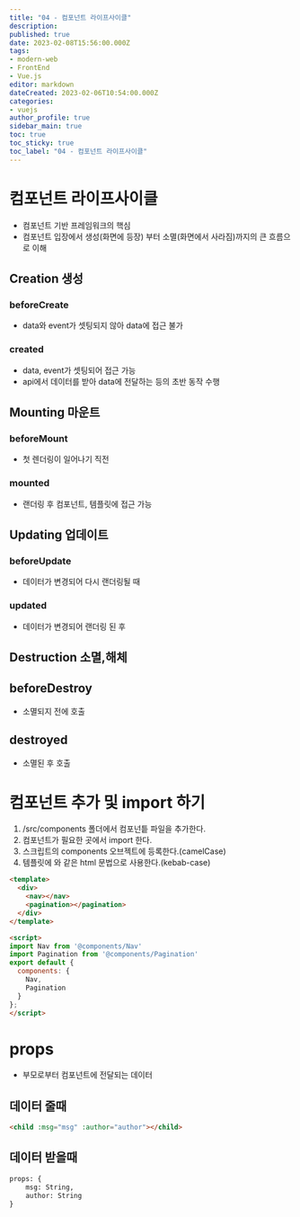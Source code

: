 ```yaml
---
title: "04 - 컴포넌트 라이프사이클"
description: 
published: true
date: 2023-02-08T15:56:00.000Z
tags: 
- modern-web
- FrontEnd
- Vue.js
editor: markdown
dateCreated: 2023-02-06T10:54:00.000Z
categories: 
- vuejs
author_profile: true
sidebar_main: true
toc: true
toc_sticky: true
toc_label: "04 - 컴포넌트 라이프사이클"
---
```


# 컴포넌트 라이프사이클
- 컴포넌트 기반 프레임워크의 핵심
- 컴포넌트 입장에서 생성(화면에 등장) 부터 소멸(화면에서 사라짐)까지의 큰 흐름으로 이해

## Creation 생성
### beforeCreate
- data와 event가 셋팅되지 않아 data에 접근 불가
### created
- data, event가 셋팅되어 접근 가능
- api에서 데이터를 받아 data에 전달하는 등의 초반 동작 수행

## Mounting 마운트
### beforeMount
- 첫 렌더링이 일어나기 직전
### mounted
- 랜더링 후 컴포넌트, 템플릿에 접근 가능

## Updating 업데이트
### beforeUpdate
- 데이터가 변경되어 다시 랜더링될 때
### updated
- 데이터가 변경되어 랜더링 된 후

## Destruction 소멸,해체
## beforeDestroy
- 소멸되지 전에 호출
## destroyed
- 소멸된 후 호출


# 컴포넌트 추가 및 import 하기
1. /src/components 폴더에서 컴포넌틑 파일을 추가한다.
2. 컴포넌트가 필요한 곳에서 import 한다.
3. 스크립트의 components 오브젝트에 등록한다.(camelCase)
4. 템플릿에 <components></components> 와 같은 html 문법으로 사용한다.(kebab-case)
```html
<template>
  <div>
    <nav></nav>
    <pagination></pagination>
  </div>
</template>

<script>
import Nav from '@components/Nav'
import Pagination from '@components/Pagination'
export default {
  components: {
    Nav,
    Pagination
  }
};
</script>
```

# props
- 부모로부터 컴포넌트에 전달되는 데이터
## 데이터 줄때
```html
<child :msg="msg" :author="author"></child>
```
## 데이터 받을때
```html
props: {
	msg: String,
	author: String
}
```